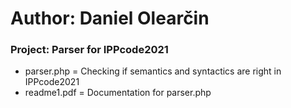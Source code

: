 # Author: Daniel Olearčin
### Project: Parser for IPPcode2021
  - parser.php = Checking if semantics and syntactics are right in IPPcode2021
  - readme1.pdf = Documentation for parser.php

